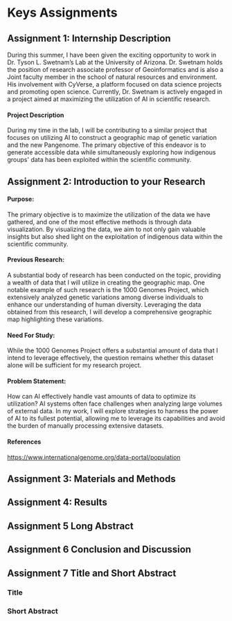 # Keys Assignments 

## Assignment 1: Internship Description 
During this summer, I have been given the exciting opportunity to work in Dr. Tyson L. Swetnam’s Lab at the University of Arizona. Dr. Swetnam holds the position of research associate professor of Geoinformatics and is also a Joint faculty member in the school of natural resources and environment. His involvement with CyVerse, a platform focused on data science projects and promoting open science. Currently, Dr. Swetnam is actively engaged in a project aimed at maximizing the utilization of AI in scientific research. 

#### Project Description
During my time in the lab, I will be contributing to a similar project that focuses on utilizing AI to construct a geographic map of genetic variation and the new Pangenome. The primary objective of this endeavor is to generate accessible data while simultaneously exploring how indigenous groups' data has been exploited within the scientific community.

## Assignment 2: Introduction to your Research
#### Purpose: 
The primary objective is to maximize the utilization of the data we have gathered, and one of the most effective methods is through data visualization. By visualizing the data, we aim to not only gain valuable insights but also shed light on the exploitation of indigenous data within the scientific community. 

#### Previous Research: 
A substantial body of research has been conducted on the topic, providing a wealth of data that I will utilize in creating the geographic map. One notable example of such research is the 1000 Genomes Project, which extensively analyzed genetic variations among diverse individuals to enhance our understanding of human diversity. Leveraging the data obtained from this research, I will develop a comprehensive geographic map highlighting these variations.

#### Need For Study: 
While the 1000 Genomes Project offers a substantial amount of data that I intend to leverage effectively, the question remains whether this dataset alone will be sufficient for my research project.

#### Problem Statement: 
How can AI effectively handle vast amounts of data to optimize its utilization? AI systems often face challenges when analyzing large volumes of external data. In my work, I will explore strategies to harness the power of AI to its fullest potential, allowing me to leverage its capabilities and avoid the burden of manually processing extensive datasets.

#### References

https://www.internationalgenome.org/data-portal/population
## Assignment 3: Materials and Methods 



## Assignment 4: Results 


## Assignment 5 Long Abstract




## Assignment 6 Conclusion and Discussion


## Assignment 7 Title and Short Abstract

### Title


### Short Abstract
 


